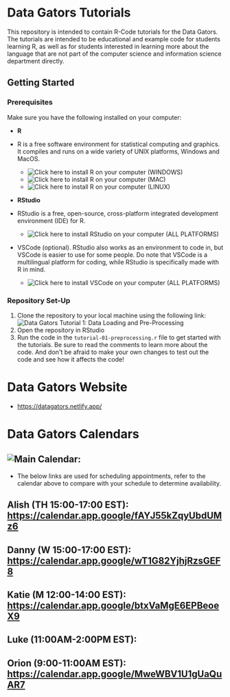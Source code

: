 # Data Gators Tutorials

This repository is intended to contain R-Code tutorials for the Data Gators. The tutorials are intended to be educational and example code for students learning R, as well as for students interested in learning more about the language that are not part of the computer science and information science department directly.

## Getting Started

### Prerequisites

Make sure you have the following installed on your computer:

- **R**
- R is a free software environment for statistical computing and graphics. It compiles and runs on a wide variety of UNIX platforms, Windows and MacOS.
  - ![Click here to install R on your computer (WINDOWS)](https://cran.r-project.org/bin/windows/base/)
  - ![Click here to install R on your computer (MAC)](https://cran.r-project.org/bin/macosx/)
  - ![Click here to install R on your computer (LINUX)](https://cran.r-project.org/bin/linux/)

- **RStudio**
- RStudio is a free, open-source, cross-platform integrated development environment (IDE) for R.
  - ![Click here to install RStudio on your computer (ALL PLATFORMS)](https://posit.co/download/rstudio-desktop/)
- VSCode (optional). RStudio also works as an environment to code in, but VSCode is easier to use for some people. Do note that VSCode is a multilingual platform for coding, while RStudio is specifically made with R in mind.
  - ![Click here to install VSCode on your computer (ALL PLATFORMS)](https://code.visualstudio.com/Download)

### Repository Set-Up

1. Clone the repository to your local machine using the following link: ![Data Gators Tutorial 1: Data Loading and Pre-Processing]()
2. Open the repository in RStudio
3. Run the code in the `tutorial-01-preprocessing.r` file to get started with the tutorials. Be sure to read the comments to learn more about the code. And don't be afraid to make your own changes to test out the code and see how it affects the code!

# Data Gators Website
- https://datagators.netlify.app/
# Data Gators Calendars

## ![Main Calendar:](https://calendar.google.com/calendar/u/0/r?cid=Y19lOWY2YjRmZGU3ZjQ5MWZmZjI3NjdjZGJhOGY3N2ZlMmE5MjQxZTViYmFhNDU4NDFkNDAzODI5MmNjMWY3MWZhQGdyb3VwLmNhbGVuZGFyLmdvb2dsZS5jb20)
- The below links are used for scheduling appointments, refer to the calendar above to compare with your schedule to determine availability.

## Alish (TH 15:00-17:00 EST): https://calendar.app.google/fAYJ55kZqyUbdUMz6

## Danny (W 15:00-17:00 EST): https://calendar.app.google/wT1G82YjhjRzsGEF8

## Katie (M 12:00-14:00 EST): https://calendar.app.google/btxVaMgE6EPBeoeX9

## Luke (11:00AM-2:00PM EST): 

## Orion (9:00-11:00AM EST): https://calendar.app.google/MweWBV1U1gUaQuAR7
